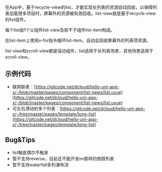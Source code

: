 <!-- UTSCOMJSON.list-view.name -->

<!-- UTSCOMJSON.list-view.description -->

在App中，基于recycle-view的list，才能实现长列表的资源自动回收，以保障列表加载很多项目时，屏幕外的资源被有效回收。list-view就是基于recycle-view的list组件。

每个list由1个父组件list-view及若干子组件list-item构成。

在list-item上使用v-for指令循环list-item，自动会回收屏幕外的列表项资源。

list-view和scroll-view都是滚动组件，list适用于长列表场景，其他场景适用于scroll-view。

<!-- UTSCOMJSON.list-view.attrubute -->

<!-- UTSCOMJSON.list-view.compatibility -->

<!-- UTSCOMJSON.list-view.reference -->


<!-- UTSCOMJSON.list-item.name -->

<!-- UTSCOMJSON.list-item.description -->

<!-- UTSCOMJSON.list-item.attrubute -->

<!-- UTSCOMJSON.list-item.compatibility -->

<!-- UTSCOMJSON.list-item.reference -->

## 示例代码

- 联网联表：[https://gitcode.net/dcloud/hello-uni-app-x/-/blob/master/pages/component/list-news/list.uvue](https://gitcode.net/dcloud/hello-uni-app-x/-/blob/master/pages/component/list-news/list.uvue)
- 可左右滑动的多个列表：[https://gitcode.net/dcloud/hello-uni-app-x/-/tree/master/pages/template/long-list](https://gitcode.net/dcloud/hello-uni-app-x/-/tree/master/pages/template/long-list)

## Bug&Tips

- list触底偶尔不触发
- 暂不支持reverse，目前还不能开发im那样的倒叙列表
- 暂不支持waterfall多列瀑布流